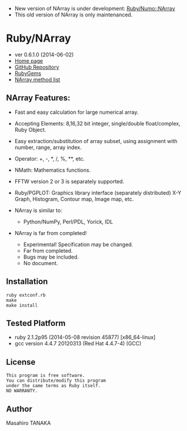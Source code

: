 * New version of NArray is under development:
[Ruby/Numo::NArray](https://github.com/ruby-numo/narray)
* This old version of NArray is only maintenanced.

# Ruby/NArray

* ver 0.6.1.0 (2014-06-02)
* [Home page](http://masa16.github.io/narray/)
* [GitHub Repository](https://github.com/masa16/narray)
* [RubyGems](https://rubygems.org/gems/narray)
* [NArray method list](https://github.com/masa16/narray/blob/master/SPEC.en.txt)

## NArray Features:

* Fast and easy calculation for large numerical array.
* Accepting Elements:
  8,16,32 bit integer, single/double float/complex, Ruby Object.
* Easy extraction/substitution of array subset,
  using assignment with number, range, array index.
* Operator: +, -, *, /, %, **, etc.
* NMath: Mathematics functions.
* FFTW version 2 or 3 is separately supported.
* Ruby/PGPLOT: Graphics library interface (separately distributed)
  X-Y Graph, Histogram, Contour map, Image map, etc.

* NArray is similar to:
  * Python/NumPy, Perl/PDL, Yorick, IDL

* NArray is far from completed!
  * Experimental!  Specification may be changed.
  * Far from completed.
  * Bugs may be included.
  * No document.

## Installation

    ruby extconf.rb
    make
    make install

## Tested Platform

* ruby 2.1.2p95 (2014-05-08 revision 45877) [x86_64-linux]
* gcc version 4.4.7 20120313 (Red Hat 4.4.7-4) (GCC)

## License

    This program is free software.
    You can distribute/modify this program
    under the same terms as Ruby itself.
    NO WARRANTY.

## Author

Masahiro TANAKA
